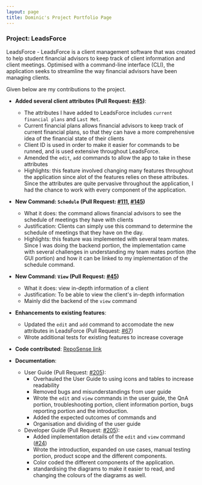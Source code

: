 ```yaml
---
layout: page
title: Dominic's Project Portfolio Page
---
```


### Project: LeadsForce

LeadsForce - LeadsForce is a client management software that was created to help student financial advisors to keep track of client information and client meetings. Optimised with a command-line interface (CLI), the application seeks to streamline the way financial advisors have been managing clients.

Given below are my contributions to the project.

* **Added several client attributes (Pull Request: [#45](https://github.com/AY2122S1-CS2103T-T17-3/tp/pull/45))**:
  * The attributes I have added to LeadsForce includes `current financial plans` and `Last Met`. 
  * Current financial plans allows financial advisors to keep track of current financial plans, so that they can have a more comprehensive idea of the financial state of their clients
  * Client ID is used in order to make it easier for commands to be runned, and is used extensive throughout LeadsForce. 
  * Amended the `edit`, `add` commands to allow the app to take in these attributes
  * Highlights: this feature involved changing many features throughout the application since alot of the features relies on these attributes. Since the attributes are quite pervasive throughout the application, I had the chance to work with every component of the application.

* **New Command: `Schedule` (Pull Request: [#111](https://github.com/AY2122S1-CS2103T-T17-3/tp/pull/111), [#145](https://github.com/AY2122S1-CS2103T-T17-3/tp/pull/145))**
  * What it does: the command allows financial advisors to see the schedule of meetings they have with clients
  * Justification: Clients can simply use this command to determine the schedule of meetings that they have on the day.
  * Highlights: this feature was implemented with several team mates. Since I was doing the backend portion, the implementation came with several challenges in understanding my team mates portion (the GUI portion) and how it can be linked to my implementation of the schedule command. 

* **New Command: `View` (Pull Request: [#45](https://github.com/AY2122S1-CS2103T-T17-3/tp/pull/45/files))**
  * What it does: view in-depth information of a client
  * Justification: To be able to view the client's in-depth information 
  * Mainly did the backend of the `view` command

* **Enhancements to existing features**:
  * Updated the `edit` and `add` command to accomodate the new attributes in LeadsForce (Pull Request: [#67](https://github.com/AY2122S1-CS2103T-T17-3/tp/pull/67))
  * Wrote additional tests for existing features to increase coverage

* **Code contributed**: [RepoSense link](https://nus-cs2103-ay2122s1.github.io/tp-dashboard/?search=t17&sort=groupTitle&sortWithin=title&timeframe=commit&mergegroup=&groupSelect=groupByRepos&breakdown=true&checkedFileTypes=docs~functional-code~test-code~other&since=2021-09-17&tabOpen=true&tabType=authorship&tabAuthor=Domszy&tabRepo=AY2122S1-CS2103T-T17-3%2Ftp%5Bmaster%5D&authorshipIsMergeGroup=false&authorshipFileTypes=docs~functional-code~test-code~other&authorshipIsBinaryFileTypeChecked=false)

* **Documentation**:
  * User Guide (Pull Request: [#205](https://github.com/AY2122S1-CS2103T-T17-3/tp/pull/205)):
    * Overhauled the User Guide to using icons and tables to increase readability
    * Removed bugs and misunderstandings from user guide
    * Wrote the `edit` and `view` commands in the user guide, the QnA portion, troubleshooting portion, client information portion, bugs reporting portion and the introduction.
    * Added the expected outcomes of commands and 
    * Organisation and dividing of the user guide
  * Developer Guide (Pull Request: [#205](https://github.com/AY2122S1-CS2103T-T17-3/tp/pull/205)):
    * Added implementation details of the `edit` and `view` command ([#24](https://github.com/AY2122S1-CS2103T-T17-3/tp/pull/24))
    * Wrote the introduction, expanded on use cases, manual testing portion, product scope and the different components.
    * Color coded the different components of the application.
    * standardising the diagrams to make it easier to read, and changing the colours of the diagrams as well.

